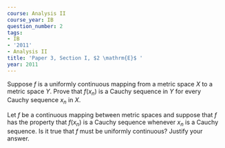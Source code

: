 ```yaml
---
course: Analysis II
course_year: IB
question_number: 2
tags:
- IB
- '2011'
- Analysis II
title: 'Paper 3, Section I, $2 \mathrm{E}$ '
year: 2011
---
```




Suppose $f$ is a uniformly continuous mapping from a metric space $X$ to a metric space $Y$. Prove that $f\left(x_{n}\right)$ is a Cauchy sequence in $Y$ for every Cauchy sequence $x_{n}$ in $X$.

Let $f$ be a continuous mapping between metric spaces and suppose that $f$ has the property that $f\left(x_{n}\right)$ is a Cauchy sequence whenever $x_{n}$ is a Cauchy sequence. Is it true that $f$ must be uniformly continuous? Justify your answer.
